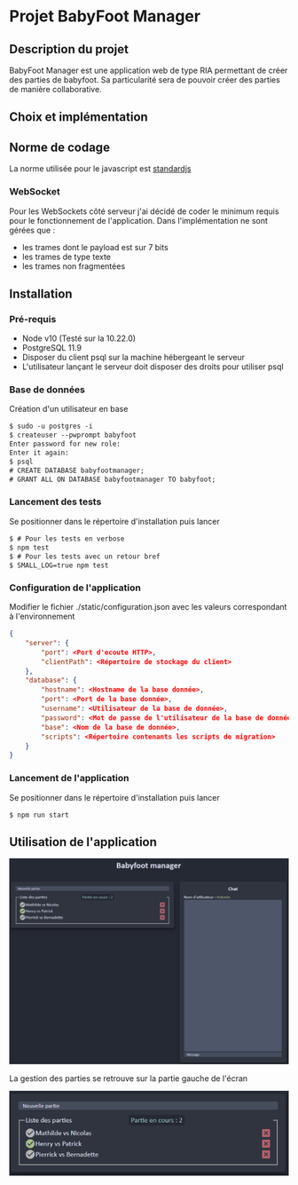 # Projet BabyFoot Manager

## Description du projet
BabyFoot Manager est une application web de type RIA permettant de créer des parties de babyfoot.
Sa particularité sera de pouvoir créer des parties de manière collaborative.

## Choix et implémentation
## Norme de codage
La norme utilisée pour le javascript est [standardjs](https://standardjs.com/)

### WebSocket
Pour les WebSockets côté serveur j'ai décidé de coder le minimum requis pour le fonctionnement de l'application.
Dans l'implémentation ne sont gérées que :
- les trames dont le payload est sur 7 bits
- les trames de type texte
- les trames non fragmentées


## Installation 
### Pré-requis
* Node v10 (Testé sur la 10.22.0)
* PostgreSQL 11.9
* Disposer du client psql sur la machine hébergeant le serveur
* L'utilisateur lançant le serveur doit disposer des droits pour utiliser psql

### Base de données

Création d'un utilisateur en base
```shell
$ sudo -u postgres -i
$ createuser --pwprompt babyfoot
Enter password for new role: 
Enter it again: 
$ psql
# CREATE DATABASE babyfootmanager;
# GRANT ALL ON DATABASE babyfootmanager TO babyfoot;
```

### Lancement des tests 

Se positionner dans le répertoire d'installation puis lancer

```shell
$ # Pour les tests en verbose
$ npm test
$ # Pour les tests avec un retour bref
$ SMALL_LOG=true npm test
```

### Configuration de l'application

Modifier le fichier ./static/configuration.json avec les valeurs correspondant à l'environnement

```json
{
    "server": {
        "port": <Port d'ecoute HTTP>, 
        "clientPath": <Répertoire de stockage du client> 
    },
    "database": {
        "hostname": <Hostname de la base donnée>,
        "port": <Port de la base donnée>,
        "username": <Utilisateur de la base de donnée>,
        "password": <Mot de passe de l'utilisateur de la base de donnée>,
        "base": <Nom de la base de donnée>,
        "scripts": <Répertoire contenants les scripts de migration>
    }
}
```

### Lancement de l'application

Se positionner dans le répertoire d'installation puis lancer

```shell
$ npm run start
```

## Utilisation de l'application

![Page de garde](/docs/accueil.png)

La gestion des parties se retrouve sur la partie gauche de l'écran

![Partie](/docs/parties.png)

